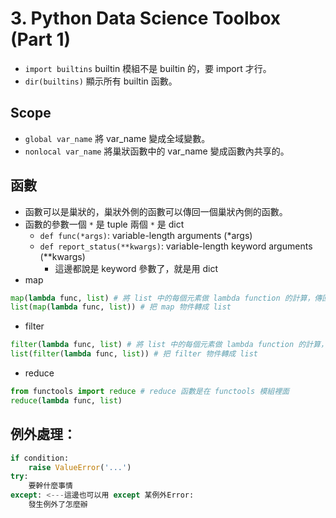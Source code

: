 # 3. Python Data Science Toolbox (Part 1)

* `import builtins` builtin 模組不是 builtin 的，要 import 才行。
* `dir(builtins)` 顯示所有 builtin 函數。

## Scope
* `global var_name` 將 var_name 變成全域變數。
* `nonlocal var_name` 將巢狀函數中的 var_name 變成函數內共享的。

## 函數
* 函數可以是巢狀的，巢狀外側的函數可以傳回一個巢狀內側的函數。
* 函數的參數一個 `*` 是 tuple 兩個 `*` 是 dict
  * `def func(*args)`: variable-length arguments (*args)
  * `def report_status(**kwargs)`: variable-length keyword arguments (**kwargs)
    * 這邊都說是 keyword 參數了，就是用 dict
* map
```python
map(lambda func, list) # 將 list 中的每個元素做 lambda function 的計算，傳回一個 map 物件。
list(map(lambda func, list)) # 把 map 物件轉成 list
```

* filter
```python
filter(lambda func, list) # 將 list 中的每個元素做 lambda function 的計算，傳回一個 filter 物件。
list(filter(lambda func, list)) # 把 filter 物件轉成 list
```

* reduce
```python
from functools import reduce # reduce 函數是在 functools 模組裡面
reduce(lambda func, list)
```

## 例外處理：
```python
if condition:
    raise ValueError('...')
try:
    要幹什麼事情
except: <---這邊也可以用 except 某例外Error:
    發生例外了怎麼辦
```
